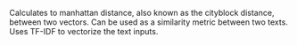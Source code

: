 Calculates to manhattan distance, also known as the cityblock distance, between two vectors. Can be used as a similarity metric between two texts. Uses TF-IDF to vectorize the text inputs.
